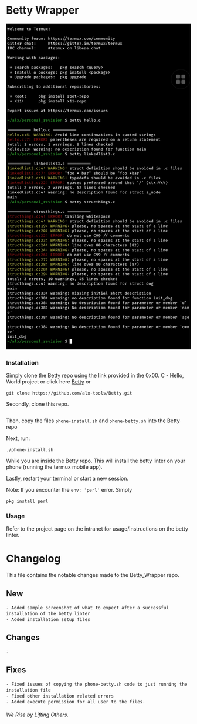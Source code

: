 # Betty Wrapper

![Sample Image](SmartSelect_20230819-233756_Termux.jpg)

### Installation

Simply clone the Betty repo using the link provided in the 0x00. C - Hello, World project or click here [Betty](https://github.com/alx-tools/Betty) or
```
git clone https://github.com/alx-tools/Betty.git
```

Secondly, clone this repo. 
```git clone https://github.com/DafetiteOgaga/betty_wrapper.git
```
Then, copy the files `phone-install.sh` and `phone-betty.sh` into the Betty repo

Next, run:
```
./phone-install.sh
```
While you are inside the Betty repo. This will install the betty linter on your phone (running the termux mobile app).

Lastly, restart your terminal or start a new session.

Note: If you encounter the `env: 'perl'` error. Simply
```
pkg install perl
```


### Usage

Refer to the project page on the intranet for usage/instructions on the betty linter.


# Changelog
This file contains the notable changes made to the Betty_Wrapper repo.

## New
	- Added sample screenshot of what to expect after a successful installation of the betty linter
	- Added installation setup files


## Changes 
	-

## Fixes
	- Fixed issues of copying the phone-betty.sh code to just running the installation file
	- Fixed other installation related errors
    - Added execute permission for all user to the files.




###### We Rise by Lifting Others.

